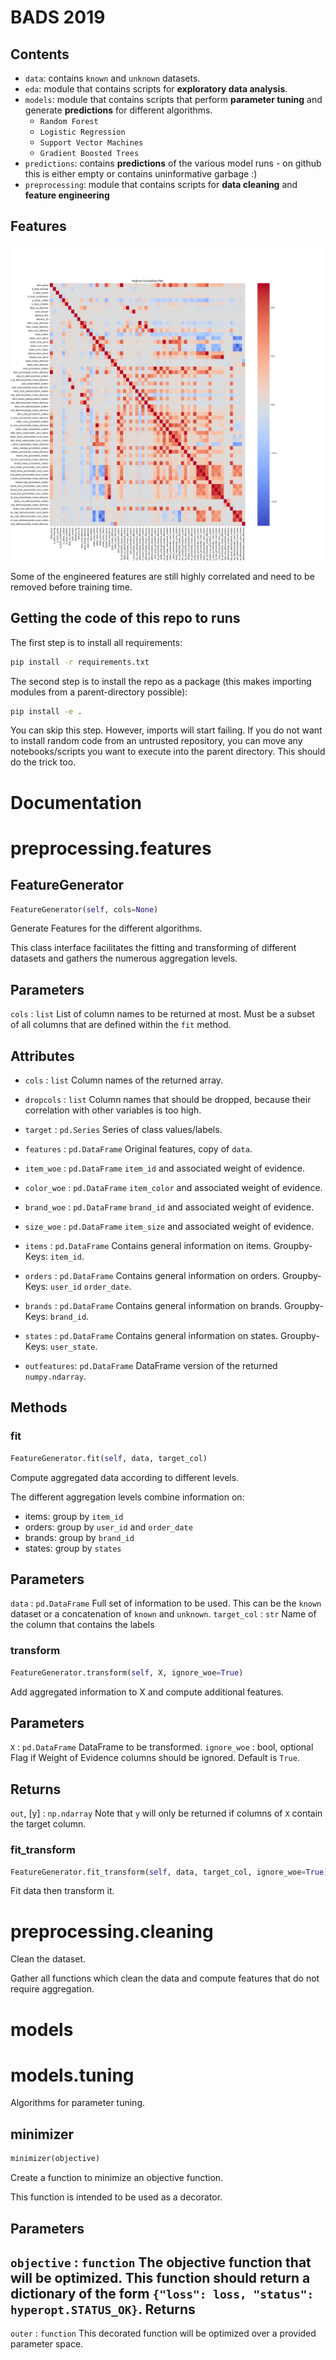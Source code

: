# BADS 2019

## Contents
* `data`: contains `known` and `unknown` datasets.
* `eda`: module that contains scripts for **exploratory data analysis**.
* `models`: module that contains scripts that perform **parameter tuning** and generate **predictions** for different algorithms.
    + `Random Forest`
    + `Logistic Regression`
    + `Support Vector Machines`
    + `Gradient Boosted Trees`
* `predictions`: contains **predictions** of the various model runs - on github this is either empty or contains uninformative garbage :)
* `preprocessing`: module that contains scripts for **data cleaning** and **feature engineering**

## Features

![Correlation Plot of Features](https://github.com/thsis/BADS19/blob/master/eda/corrplot.png)

Some of the engineered features are still highly correlated and need to be removed before training time.

## Getting the code of this repo to runs

The first step is to install all requirements:

```bash
pip install -r requirements.txt
```

The second step is to install the repo as a package (this makes importing modules from a parent-directory possible):

```bash
pip install -e .
```
You can skip this step. However, imports will start failing. If you do not want to install random code from an untrusted repository, you can move any notebooks/scripts you want to execute into the parent directory. This should do the trick too.

# Documentation
# preprocessing.features

## FeatureGenerator
```python
FeatureGenerator(self, cols=None)
```
Generate Features for the different algorithms.

This class interface facilitates the fitting and transforming of different
datasets and gathers the numerous aggregation levels.

Parameters
----------
`cols` : `list`
       List of column names to be returned at most. Must be a subset of all
       columns that are defined within the `fit` method.

Attributes
----------
* `cols` : `list`
       Column names of the returned array.

* `dropcols` : `list`
           Column names that should be dropped, because their correlation
           with other variables is too high.

* `target` : `pd.Series`
         Series of class values/labels.

* `features` : `pd.DataFrame`
           Original features, copy of `data`.

* `item_woe` : `pd.DataFrame`
           `item_id` and associated weight of evidence.

* `color_woe` : `pd.DataFrame`
            `item_color` and associated weight of evidence.

* `brand_woe` : `pd.DataFrame`
            `brand_id` and associated weight of evidence.

* `size_woe` : `pd.DataFrame`
           `item_size` and associated weight of evidence.

* `items` : `pd.DataFrame`
        Contains general information on items. Groupby-Keys: `item_id`.

* `orders` : `pd.DataFrame`
        Contains general information on orders. Groupby-Keys: `user_id`
        `order_date`.

* `brands` : `pd.DataFrame`
        Contains general information on brands. Groupby-Keys: `brand_id`.

* `states` : `pd.DataFrame`
        Contains general information on states. Groupby-Keys: `user_state`.

* `outfeatures`: `pd.DataFrame`
             DataFrame version of the returned `numpy.ndarray`.

Methods
-------


### fit
```python
FeatureGenerator.fit(self, data, target_col)
```
Compute aggregated data according to different levels.

The different aggregation levels combine information on:
* items: group by `item_id`
* orders: group by `user_id` and `order_date`
* brands: group by `brand_id`
* states: group by `states`

Parameters
----------
`data` : `pd.DataFrame`
       Full set of information to be used. This can be the `known`
       dataset or a concatenation of `known` and `unknown`.
`target_col` : `str`
             Name of the column that contains the labels

### transform
```python
FeatureGenerator.transform(self, X, ignore_woe=True)
```
Add aggregated information to X and compute additional features.

Parameters
----------
`X` : `pd.DataFrame`
    DataFrame to be transformed.
`ignore_woe` : bool, optional
             Flag if Weight of Evidence columns should be ignored.
             Default is `True`.

Returns
-------
`out`, [y] : `np.ndarray`
           Note that `y` will only be returned if columns of `X`
           contain the target column.

### fit_transform
```python
FeatureGenerator.fit_transform(self, data, target_col, ignore_woe=True)
```
Fit data then transform it.
# preprocessing.cleaning

Clean the dataset.

Gather all functions which clean the data and compute features that do not
require aggregation.

# models

# models.tuning

Algorithms for parameter tuning.

## minimizer
```python
minimizer(objective)
```
Create a function to minimize an objective function.

This function is intended to be used as a decorator.

Parameters
----------

`objective` : `function`
              The objective function that will be optimized. This function
              should return a dictionary of the form
              `{"loss": loss, "status": hyperopt.STATUS_OK}`.
Returns
-------
`outer` : `function`
            This decorated function will be optimized over a provided
            parameter space.
